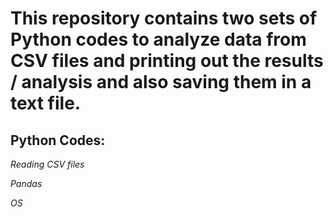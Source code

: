 # This repository contains two sets of Python codes to analyze data from CSV files and printing out the results / analysis and also saving them in a text file.

## Python Codes:

*Reading CSV files*

*Pandas*

*OS*
